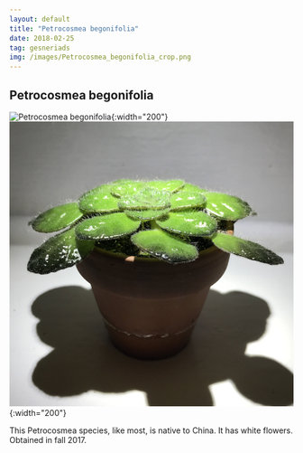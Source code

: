```yaml
---
layout: default
title: "Petrocosmea begonifolia"
date: 2018-02-25
tag: gesneriads
img: /images/Petrocosmea_begonifolia_crop.png
---
```


## Petrocosmea begonifolia

![Petrocosmea begonifolia](/images/Petrocosmea_begonifolia_1_1.png){:width="200"}
![Petrocosmea begonifolia](/images/Petrocosmea_begonifolia_2_1.png){:width="200"}

This Petrocosmea species, like most, is native to China. It has white flowers. Obtained in fall 2017. 
